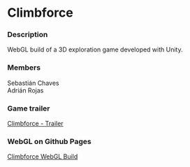 # Climbforce

### Description

WebGL build of a 3D exploration game developed with Unity.

### Members

Sebastián Chaves\
Adrián Rojas

### Game trailer

[Climbforce - Trailer](https://youtu.be/a42YOoTzPwk)

### WebGL on Github Pages

[Climbforce WebGL Build](https://arojas00.github.io/Prototipo-InDev/)
